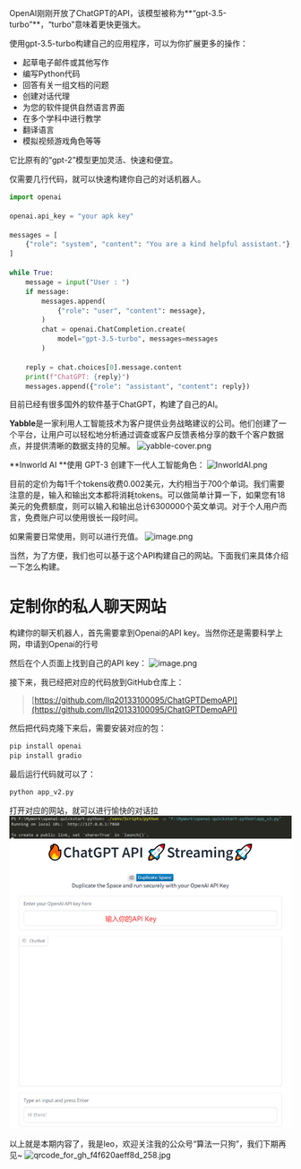 OpenAI刚刚开放了ChatGPT的API，该模型被称为**“gpt-3.5-turbo”**，“turbo”意味着更快更强大。

使用gpt-3.5-turbo构建自己的应用程序，可以为你扩展更多的操作：

- 起草电子邮件或其他写作 
- 编写Python代码 
- 回答有关一组文档的问题 
- 创建对话代理 
- 为您的软件提供自然语言界面 
- 在多个学科中进行教学 
- 翻译语言 
- 模拟视频游戏角色等等 

它比原有的“gpt-2”模型更加灵活、快速和便宜。

仅需要几行代码，就可以快速构建你自己的对话机器人。
```python
import openai

openai.api_key = "your apk key"

messages = [
    {"role": "system", "content": "You are a kind helpful assistant."},
]

while True:
    message = input("User : ")
    if message:
        messages.append(
            {"role": "user", "content": message},
        )
        chat = openai.ChatCompletion.create(
            model="gpt-3.5-turbo", messages=messages
        )
    
    reply = chat.choices[0].message.content
    print(f"ChatGPT: {reply}")
    messages.append({"role": "assistant", "content": reply})
```

目前已经有很多国外的软件基于ChatGPT，构建了自己的AI。

**Yabble**是一家利用人工智能技术为客户提供业务战略建议的公司。他们创建了一个平台，让用户可以轻松地分析通过调查或客户反馈表格分享的数千个客户数据点，并提供清晰的数据支持的见解。
![yabble-cover.png](https://cdn.nlark.com/yuque/0/2023/png/29330410/1677902913536-e3d6dd11-a442-4b32-9e05-d99888e0dbb6.png#clientId=u24bb8bae-ee75-4&from=paste&height=420&id=udfd7b715&originHeight=840&originWidth=840&originalType=binary&ratio=1.2000000476837158&rotation=0&showTitle=false&size=9681&status=done&style=none&taskId=u372eaf4a-2d04-4fa7-ba57-45ff452c443&title=&width=420)

**Inworld AI **使用 GPT-3 创建下一代人工智能角色：
![InworldAI.png](https://cdn.nlark.com/yuque/0/2023/png/29330410/1677902906983-37c8260c-2889-4eca-895c-c0beaeb84257.png#clientId=u24bb8bae-ee75-4&from=paste&height=825&id=u9ad532c1&originHeight=1650&originWidth=1650&originalType=binary&ratio=1.2000000476837158&rotation=0&showTitle=false&size=56277&status=done&style=none&taskId=u6f3b678b-d37e-4c3b-9f46-e710be4d075&title=&width=825)

目前的定价为每1千个tokens收费0.002美元，大约相当于700个单词。我们需要注意的是，输入和输出文本都将消耗tokens。可以做简单计算一下，如果您有18美元的免费额度，则可以输入和输出总计6300000个英文单词。对于个人用户而言，免费账户可以使用很长一段时间。

如果需要日常使用，则可以进行充值。
![image.png](https://cdn.nlark.com/yuque/0/2023/png/29330410/1677902520085-83672652-650e-4317-9dd7-bf3156c7a5ed.png#averageHue=%23fbfbfb&clientId=u24bb8bae-ee75-4&from=paste&height=587&id=u41b2ccc2&originHeight=1174&originWidth=3721&originalType=binary&ratio=1.2000000476837158&rotation=0&showTitle=false&size=107009&status=done&style=none&taskId=u137865a9-f663-4981-8eee-686c8bd12aa&title=&width=1860.5)

当然，为了方便，我们也可以基于这个API构建自己的网站。下面我们来具体介绍一下怎么构建。

# 定制你的私人聊天网站
构建你的聊天机器人，首先需要拿到Openai的API key。当然你还是需要科学上网，申请到Openai的行号

然后在个人页面上找到自己的API key：
![image.png](https://cdn.nlark.com/yuque/0/2023/png/29330410/1677901530035-4e07f42c-e937-4fde-a78b-a3ba9ddc10fc.png#averageHue=%23fefdfd&clientId=u24bb8bae-ee75-4&from=paste&height=530&id=uccdbdd86&originHeight=1060&originWidth=3777&originalType=binary&ratio=1.2000000476837158&rotation=0&showTitle=false&size=206129&status=done&style=none&taskId=ubcc1ff67-d536-4f91-97e4-72b1b7d4e4f&title=&width=1888.5)

接下来，我已经把对应的代码放到GitHub仓库上：
> [https://github.com/llq20133100095/ChatGPTDemoAPI](https://github.com/llq20133100095/ChatGPTDemoAPI)


然后把代码克隆下来后，需要安装对应的包：
```bash
pip install openai
pip install gradio
```

最后运行代码就可以了：
```python
python app_v2.py
```

打开对应的网站，就可以进行愉快的对话拉
[![](https://github.com/llq20133100095/ChatGPTDemoAPI/raw/main/pictures/QQ%E6%88%AA%E5%9B%BE20230304110600.png#from=url&id=NJBzJ&originHeight=179&originWidth=2183&originalType=binary&ratio=1.2000000476837158&rotation=0&showTitle=false&status=done&style=none&title=)](https://github.com/llq20133100095/ChatGPTDemoAPI/blob/main/pictures/QQ%E6%88%AA%E5%9B%BE20230304110600.png)
[![](https://github.com/llq20133100095/ChatGPTDemoAPI/raw/main/pictures/%E4%BC%81%E4%B8%9A%E5%BE%AE%E4%BF%A1%E6%88%AA%E5%9B%BE_16778992443380.png#from=url&id=SgP7h&originHeight=1723&originWidth=1688&originalType=binary&ratio=1.2000000476837158&rotation=0&showTitle=false&status=done&style=none&title=)](https://github.com/llq20133100095/ChatGPTDemoAPI/blob/main/pictures/%E4%BC%81%E4%B8%9A%E5%BE%AE%E4%BF%A1%E6%88%AA%E5%9B%BE_16778992443380.png)

以上就是本期内容了，我是leo，欢迎关注我的公众号“算法一只狗”，我们下期再见~
![qrcode_for_gh_f4f620aeff8d_258.jpg](https://cdn.nlark.com/yuque/0/2023/jpeg/29330410/1677903247245-ba312e2c-42c3-4105-b558-386f0349e6f1.jpeg#averageHue=%23a6a4a3&clientId=u24bb8bae-ee75-4&from=paste&height=297&id=u5e05f21f&originHeight=258&originWidth=258&originalType=binary&ratio=1.2000000476837158&rotation=0&showTitle=false&size=27597&status=done&style=none&taskId=uce0140d5-e617-4c2d-92d3-2b9da0da986&title=&width=297)
